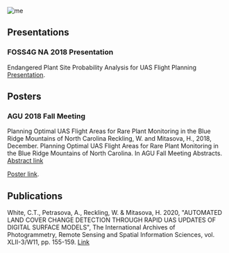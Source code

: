 ![me](https://wjreckli.github.io/ncsu/images/cloud.jpg)
## Presentations
### FOSS4G NA 2018 Presentation
Endangered Plant Site Probability Analysis for UAS Flight Planning
[Presentation](https://wjreckli.github.io/ncsu/docs/FOSS4GNA2018.pdf).

## Posters
### AGU 2018 Fall Meeting
Planning Optimal UAS Flight Areas for Rare Plant Monitoring in the Blue Ridge Mountains of North Carolina
Reckling, W. and Mitasova, H., 2018, December. Planning Optimal UAS Flight Areas for Rare Plant Monitoring in the Blue Ridge Mountains of North Carolina. In AGU Fall Meeting Abstracts. 
[Abstract link](https://ui.adsabs.harvard.edu/abs/2018AGUFM.B33F2735R/abstract)
  
[Poster link](https://wjreckli.github.io/ncsu/docs/AGU_2018_v3.jpg).

## Publications
White, C.T., Petrasova, A., Reckling, W. & Mitasova, H. 2020, "AUTOMATED LAND COVER CHANGE DETECTION THROUGH RAPID UAS UPDATES OF DIGITAL SURFACE MODELS", The International Archives of Photogrammetry, Remote Sensing and Spatial Information Sciences, vol. XLII-3/W11, pp. 155-159.
[Link](https://search.proquest.com/openview/00ab93c26c39fd3e2a3ddfae3c8ebba9/1?pq-origsite=gscholar&cbl=2037674)
